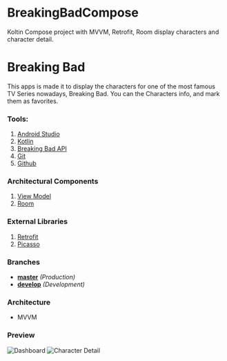 # BreakingBadCompose
Koltin Compose project with MVVM, Retrofit, Room display characters and character detail.




# Breaking Bad
This apps is made it to display the characters for one of the most famous TV Series nowadays, Breaking Bad.
You can the Characters info, and mark them as favorites.

### Tools:
1. [Android Studio](https://developer.android.com/studio/)
2. [Kotlin](https://developer.android.com/kotlin)
3. [Breaking Bad API](https://www.breakingbadapi.com/)
4. [Git](https://git-scm.com/)
5. [Github](https://github.com/)

### Architectural Components
1. [View Model](https://developer.android.com/topic/libraries/architecture/viewmodel)
2. [Room](https://developer.android.com/topic/libraries/architecture/room)

### External Libraries
1. [Retrofit](https://square.github.io/retrofit/)
2. [Picasso](https://square.github.io/picasso/)

### Branches
* **[master](https://github.com/davidburgos/BreakingBad/tree/master)** *(Production)*
* **[develop](https://github.com/davidburgos/BreakingBad/tree/develop)** *(Development)*

### Architecture
* MVVM

### Preview
![Dashboard](captures/.png)
![Character Detail](captures/.png)
